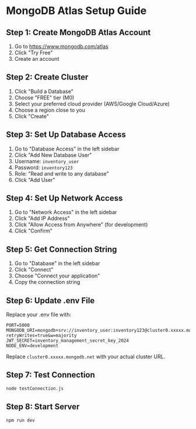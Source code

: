 # MongoDB Atlas Setup Guide

## Step 1: Create MongoDB Atlas Account
1. Go to https://www.mongodb.com/atlas
2. Click "Try Free"
3. Create an account

## Step 2: Create Cluster
1. Click "Build a Database"
2. Choose "FREE" tier (M0)
3. Select your preferred cloud provider (AWS/Google Cloud/Azure)
4. Choose a region close to you
5. Click "Create"

## Step 3: Set Up Database Access
1. Go to "Database Access" in the left sidebar
2. Click "Add New Database User"
3. Username: `inventory_user`
4. Password: `inventory123`
5. Role: "Read and write to any database"
6. Click "Add User"

## Step 4: Set Up Network Access
1. Go to "Network Access" in the left sidebar
2. Click "Add IP Address"
3. Click "Allow Access from Anywhere" (for development)
4. Click "Confirm"

## Step 5: Get Connection String
1. Go to "Database" in the left sidebar
2. Click "Connect"
3. Choose "Connect your application"
4. Copy the connection string

## Step 6: Update .env File
Replace your .env file with:
```
PORT=5000
MONGODB_URI=mongodb+srv://inventory_user:inventory123@cluster0.xxxxx.mongodb.net/inventory_system?retryWrites=true&w=majority
JWT_SECRET=inventory_management_secret_key_2024
NODE_ENV=development
```

Replace `cluster0.xxxxx.mongodb.net` with your actual cluster URL.

## Step 7: Test Connection
```bash
node testConnection.js
```

## Step 8: Start Server
```bash
npm run dev
``` 